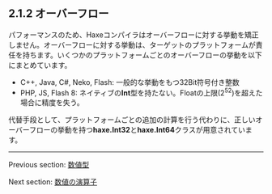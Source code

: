 ## 2.1.2 オーバーフロー

パフォーマンスのため、Haxeコンパイラはオーバーフローに対する挙動を矯正しません。オーバーフローに対する挙動は、ターゲットのプラットフォームが責任を持ちます。いくつかのプラットフォームごとのオーバーフローの挙動を以下にまとめています。

 * C++, Java, C#, Neko, Flash: 一般的な挙動をもつ32Bit符号付き整数 
* PHP, JS, Flash 8: ネイティブの**Int**型を持たない。Floatの上限(2<sup>52</sup>)を超えた場合に精度を失う。

代替手段として、プラットフォームごとの追加の計算を行う代わりに、正しいオーバーフローの挙動を持つ**haxe.Int32**と**haxe.Int64**クラスが用意されています。

---

Previous section: [数値型](types-numeric-types.md)

Next section: [数値の演算子](types-numeric-operators.md)